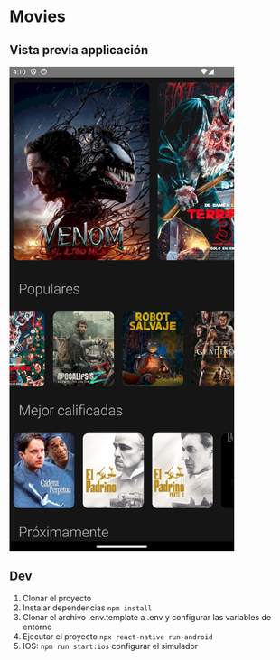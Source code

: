 # Movies

## Vista previa applicación

![Vista Previa](src/assets/images/vista-previa-movie.png)

## Dev

1. Clonar el proyecto
2. Instalar dependencias `npm install`
3. Clonar el archivo .env.template a .env y configurar las variables de entorno
4. Ejecutar el proyecto `npx react-native run-android`
5. IOS: `npm run start:ios` configurar el simulador